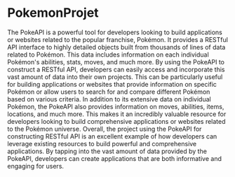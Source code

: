 # PokemonProjet
 The PokeAPI is a powerful tool for developers looking to build applications or websites related to the popular franchise, Pokémon. It provides a RESTful API interface to highly detailed objects built from thousands of lines of data related to Pokémon. This data includes information on each individual Pokémon's abilities, stats, moves, and much more.  By using the PokeAPI to construct a RESTful API, developers can easily access and incorporate this vast amount of data into their own projects. This can be particularly useful for building applications or websites that provide information on specific Pokémon or allow users to search for and compare different Pokémon based on various criteria.  In addition to its extensive data on individual Pokémon, the PokeAPI also provides information on moves, abilities, items, locations, and much more. This makes it an incredibly valuable resource for developers looking to build comprehensive applications or websites related to the Pokémon universe.  Overall, the project using the PokeAPI for constructing RESTful API is an excellent example of how developers can leverage existing resources to build powerful and comprehensive applications. By tapping into the vast amount of data provided by the PokeAPI, developers can create applications that are both informative and engaging for users.
